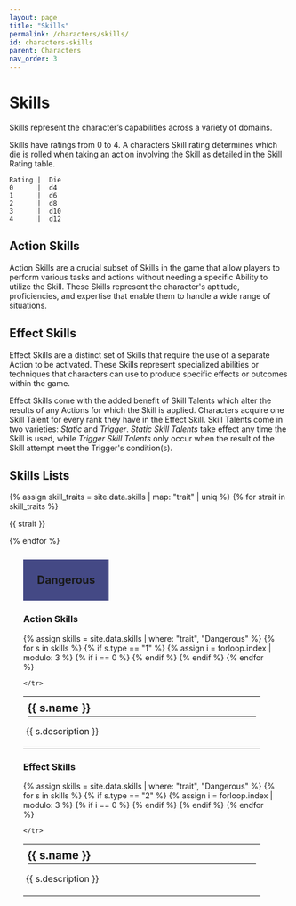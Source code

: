 ```yaml
---
layout: page
title: "Skills"
permalink: /characters/skills/
id: characters-skills
parent: Characters
nav_order: 3
---
```


# Skills

Skills represent the character’s capabilities across a variety of domains.

Skills have ratings from 0 to 4.  A characters Skill rating determines which die is rolled when taking an action involving the Skill as detailed in the Skill Rating table.

```
Rating |  Die
0      |  d4
1      |  d6
2      |  d8
3      |  d10
4      |  d12
```

## Action Skills
Action Skills are a crucial subset of Skills in the game that allow players to perform various tasks and actions without needing a specific Ability to utilize the Skill. These Skills represent the character's aptitude, proficiencies, and expertise that enable them to handle a wide range of situations.

## Effect Skills 
Effect Skills are a distinct set of Skills that require the use of a separate Action to be activated. These Skills represent specialized abilities or techniques that characters can use to produce specific effects or outcomes within the game.

Effect Skills come with the added benefit of Skill Talents which alter the results of any Actions for which the Skill is applied.  Characters acquire one Skill Talent for every rank they have in the Effect Skill.
Skill Talents come in two varieties: *Static* and *Trigger*.
*Static Skill Talents* take effect any time the Skill is used, while *Trigger Skill Talents* only occur when the result of the Skill attempt meet the Trigger's condition(s).

## Skills Lists

{% assign skill_traits = site.data.skills | map: "trait" | uniq %}
{% for strait in skill_traits %}
<p>{{ strait }}</p>
{% endfor %}

<div class="mytabs">
<input type="radio" id="tabbasics" name="mytabs" checked="checked">
<label for="tabdangerous" style="font-size:140%">Dangerous</label>

<div class="tab">
<h3>Action Skills</h3>
<table style="text-align: left;">
    <tr>
        {% assign skills = site.data.skills | where: "trait", "Dangerous" %}
        {% for s in skills %}
            {% if s.type == "1" %}
                <td style="width: 33%; height: 80px; padding: 5px">
                <p style="font-size:125%; margin:3px;">
                    <strong>
                    {{ s.name }}
                    </strong>
                </p>
                <hr style="margin: 3px;">
                <p>
                    {{ s.description }}
                </p>
                </td>
                {% assign i = forloop.index | modulo: 3 %}
                {% if i == 0 %}
                    </tr>
                    <tr>
                {% endif %}
            {% endif %}
        {% endfor %}

    </tr>
</table>
<h3>Effect Skills</h3>
<table style="text-align: left;">
    <tr>
        {% assign skills = site.data.skills | where: "trait", "Dangerous" %}
        {% for s in skills %}
            {% if s.type == "2" %}
                <td style="width: 33%; height: 80px; padding: 5px">
                <p style="font-size:125%; margin:3px;">
                    <strong>
                    {{ s.name }}
                    </strong>
                </p>
                <hr style="margin: 3px;">
                <p>
                    {{ s.description }}
                </p>
                </td>
                {% assign i = forloop.index | modulo: 3 %}
                {% if i == 0 %}
                    </tr>
                    <tr>
                {% endif %}
            {% endif %}
        {% endfor %}

    </tr>
</table>
</div>


</div>


<style>
 
.mytabs {
    display: flex;
    flex-wrap: wrap;
    margin: 0px auto;
    padding: 25px;
}
.mytabs input[type="radio"] {
    display: none;
}

.mytabs label {
    padding: 25px;
    font-weight: bold;
}

.mytabs .tab {
    width: 100%;
    padding: 0px;
    order: 1;
    display: none;
}
.mytabs .tab h2 {
    font-size: 3em;
}

.mytabs input[type='radio']:checked + label + .tab {
    display: block;
}

.mytabs input[type="radio"]:checked + label {
    background: #444985;
}
</style>